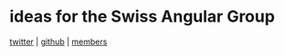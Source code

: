 # ideas for the Swiss Angular Group

<a href="https://twitter.com/SwissAngular">twitter</a> | <a href="https://github.com/SwissAngular">github</a> | <a href="https://swissangular.com/members/">members</a>
